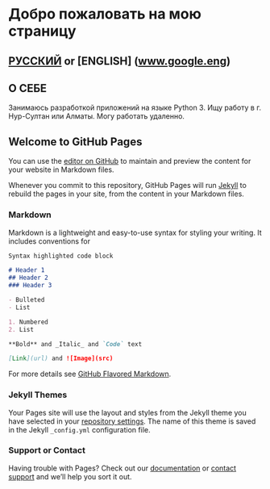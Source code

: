 # Добро пожаловать на мою страницу

## [РУССКИЙ](www.gogle.com) or [ENGLISH] (www.google.eng)


## О СЕБЕ
Занимаюсь разработкой приложений на языке Python 3. Ищу работу в г. Нур-Султан или Алматы. Могу работать удаленно.


## Welcome to GitHub Pages

You can use the [editor on GitHub](https://github.com/zhenis-duissekov/zhenis-duissekov-github.io/edit/gh-pages/index.md) to maintain and preview the content for your website in Markdown files.

Whenever you commit to this repository, GitHub Pages will run [Jekyll](https://jekyllrb.com/) to rebuild the pages in your site, from the content in your Markdown files.

### Markdown

Markdown is a lightweight and easy-to-use syntax for styling your writing. It includes conventions for

```markdown
Syntax highlighted code block

# Header 1
## Header 2
### Header 3

- Bulleted
- List

1. Numbered
2. List

**Bold** and _Italic_ and `Code` text

[Link](url) and ![Image](src)
```

For more details see [GitHub Flavored Markdown](https://guides.github.com/features/mastering-markdown/).

### Jekyll Themes

Your Pages site will use the layout and styles from the Jekyll theme you have selected in your [repository settings](https://github.com/zhenis-duissekov/zhenis-duissekov-github.io/settings). The name of this theme is saved in the Jekyll `_config.yml` configuration file.

### Support or Contact

Having trouble with Pages? Check out our [documentation](https://docs.github.com/categories/github-pages-basics/) or [contact support](https://github.com/contact) and we’ll help you sort it out.
